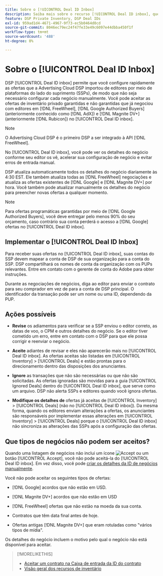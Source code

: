 ```yaml
---
title: Sobre o [!UICONTROL Deal ID Inbox]
description: Saiba mais sobre o recurso [!UICONTROL Deal ID inbox], que permite aceitar ofertas privadas que já negociou com editores em [!DNL FreeWheel], [!DNL Google Authorized Buyers] (formerly known as [!DNL AdX]), and [!DNL Magnite DV+] (anteriormente [!DNL Rubicon]).
feature: DSP Private Inventory, DSP Deal IDs
exl-id: 959ad1d4-4671-4967-9f73-ec5b0464d0cd
source-git-commit: 8046ec79ec24f47fe33e49c6097e44dbba450f1f
workflow-type: tm+mt
source-wordcount: '488'
ht-degree: 0%

---
```


# Sobre o [!UICONTROL Deal ID Inbox]

DSP [!UICONTROL Deal ID inbox] permite que você configure rapidamente as ofertas que a Advertising Cloud DSP importou de editores por meio de plataformas do lado do suprimento (SSPs), de modo que não seja necessário configurar cada negócio manualmente. Você pode aceitar as ofertas de inventário privado garantidas e não garantidas que já negociou com editores em [!DNL FreeWheel], [!DNL Google Authorized Buyers] (anteriormente conhecido como [!DNL AdX]) e [!DNL Magnite DV+] (anteriormente [!DNL Rubicon]) no [!UICONTROL Deal ID inbox].

>[!NOTE]
>
>O Advertising Cloud DSP é o primeiro DSP a ser integrado à API [!DNL FreeWheel].

No [!UICONTROL Deal ID inbox], você pode ver os detalhes do negócio conforme seu editor os vê, acelerar sua configuração de negócio e evitar erros de entrada manual.

DSP atualiza automaticamente todos os detalhes do negócio diariamente às 4:30 EST. Ele também atualiza todas as [!DNL FreeWheel] negociações e atualiza as ofertas existentes de [!DNL Google] e [!DNL Magnite DV+] por hora. Você também pode atualizar manualmente os detalhes do negócio para preencher novas ofertas a qualquer momento.

<!-- MC: I'm not sure where I got the following. Is this currently true? -->
>[!NOTE]
>
>Para ofertas programáticas garantidas por meio de [!DNL Google Authorized Buyers], você deve entregar pelo menos 90% do seu orçamento, caso contrário sua conta perderá o acesso a [!DNL Google] ofertas no [!UICONTROL Deal ID inbox].

## Implementar o [!UICONTROL Deal ID Inbox]

Para receber suas ofertas no [!UICONTROL Deal ID inbox], suas contas do SSP devem mapear a conta de DSP de sua organização para a conta do SSP. DSP compartilhará os nomes de conta da organização com os PUPs relevantes. Entre em contato com o gerente de conta do Adobe para obter instruções.

Durante as negociações de negócios, diga ao editor para enviar o contrato para seu comprador em vez de para a conta de DSP principal. O identificador da transação pode ser um nome ou uma ID, dependendo da PUP.

## Ações possíveis

* **Revise** os adiamentos para verificar se a SSP enviou o editor correto, as datas de voo, o CPM e outros detalhes do negócio. Se o editor tiver cometido um erro, entre em contato com o DSP para que ele possa corrigir e reenviar o negócio.

* **Aceite** adiantes de revisar e eles não aparecerão mais no  [!UICONTROL Deal ID inbox]. As ofertas aceitas são listadas em [!UICONTROL Inventory] > [!UICONTROL Deals] e estão prontas para o direcionamento dentro das disposições dos anunciantes.

* **Ignore** as transações que não são necessárias ou que não são solicitadas. As ofertas ignoradas são movidas para a guia [!UICONTROL Ignored Deals] dentro do [!UICONTROL Deal ID inbox], que serve como um arquivo. DSP não alerta SSPs e editores quando você ignora ofertas.

* **Modifique os detalhes de** ofertas já aceitas de  [!UICONTROL Inventory] >  [!UICONTROL Deals] (não no  [!UICONTROL Deal ID inbox]). Da mesma forma, quando os editores enviam alterações a ofertas, os anunciantes são responsáveis por implementar essas alterações em [!UICONTROL Inventory] > [!UICONTROL Deals] porque o [!UICONTROL Deal ID inbox] não sincroniza as alterações das SSPs após a configuração das ofertas.

## Que tipos de negócios não podem ser aceitos?

Quando uma listagem de negócios não inclui um ícone ![Accept](/help/dsp/assets/accept.png) ou um botão [!UICONTROL Accept], você não pode aceitá-la do [!UICONTROL Deal ID inbox]. Em vez disso, você pode [criar os detalhes da ID de negócios manualmente](/help/dsp/inventory/deal-id-create.md).

Você não pode aceitar os seguintes tipos de ofertas:

* [!DNL Google] acordos que não estão em USD.

* [!DNL Magnite DV+] acordos que não estão em USD

* [!DNL FreeWheel] ofertas que não estão na moeda da sua conta.

* Contratos que têm data final antes de hoje.

* Ofertas antigas [!DNL Magnite DV+] que eram rotuladas como &quot;vários tipos de mídia&quot;.

Os detalhes do negócio incluem o motivo pelo qual o negócio não está disponível para aceitar.

>[!MORELIKETHIS]
>
>* [Aceitar um contrato na Caixa de entrada da ID do contrato](deal-id-inbox-accept.md)
>* [Visão geral dos recursos de inventário](inventory-overview.md)

